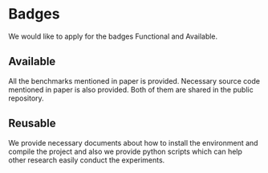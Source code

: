 Badges
===
We would like to apply for the badges Functional and Available.

Available
--
All the benchmarks mentioned in paper is provided.
Necessary source code mentioned in paper is also provided.
Both of them are shared in the public repository. 

Reusable
--
We provide necessary documents about how to install the environment and compile the project and also we provide python scripts which can help other research easily conduct the experiments.

